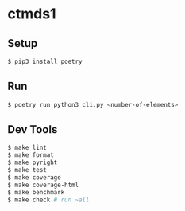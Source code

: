 # ctmds1


## Setup

```bash
$ pip3 install poetry
```


## Run 

```bash
$ poetry run python3 cli.py <number-of-elements>
```

## Dev Tools

```bash
$ make lint
$ make format
$ make pyright
$ make test
$ make coverage
$ make coverage-html
$ make benchmark
$ make check # run ~all
```